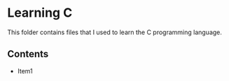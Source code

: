 # Learning C
This folder contains files that I used to learn the C programming language.

## Contents
* Item1
